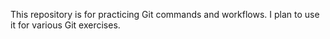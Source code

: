 This repository is for practicing Git commands and workflows. I plan to use it for various Git exercises.
